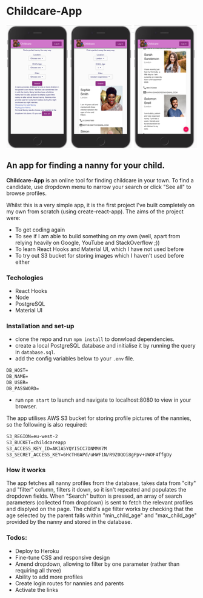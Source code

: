 # Childcare-App

![App Screenshot](/src/assets/ScreenshotMain.png)

## An app for finding a nanny for your child.

**Childcare-App** is an online tool for finding childcare in your town. To find a candidate, use dropdown menu to narrow your search or click "See all" to browse profiles. 

Whilst this is a very simple app, it is the first project I've built completely on my own from scratch (using create-react-app). The aims of the project were:
- To get coding again
- To see if I am able to build something on my own (well, apart from relying heavily on Google, YouTube and StackOverflow ;))
- To learn React Hooks and Material UI, which I have not used before 
- To try out S3 bucket for storing images which I haven't used before either

### Techologies

- React Hooks
- Node
- PostgreSQL
- Material UI

### Installation and set-up

- clone the repo and run `npm install` to donwload dependencies.
- create a local PostgreSQL database and initialise it by running the query in `database.sql`.
- add the config variables below to your `.env` file.

```
DB_HOST=
DB_NAME=
DB_USER=
DB_PASSWORD=
```

- run `npm start` to launch and navigate to localhost:8080 to view in your browser.

The app utilises AWS S3 bucket for storing profile pictures of the nannies, so the following is also required:

```
S3_REGION=eu-west-2
S3_BUCKET=childcareapp
S3_ACCESS_KEY_ID=AKIA5YQYI5CC7DNMMX7M
S3_SECRET_ACCESS_KEY=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
```

### How it works

The app fetches all nanny profiles from the database, takes data from "city" and "filter" column, filters it down, so it isn't repeated and populates the dropdown fields. When "Search" button is pressed, an array of search parameters (collected from dropdown) is sent to fetch the relevant profiles and displyed on the page. The child's age filter works by checking that the age selected by the parent falls within "min_child_age" and "max_child_age" provided by the nanny and stored in the database.

### Todos:
+ Deploy to Heroku
+ Fine-tune CSS and responsive design
+ Amend dropdown, allowing to filter by one parameter (rather than requiring all three)
+ Ability to add more profiles
+ Create login routes for nannies and parents
+ Activate the links 
